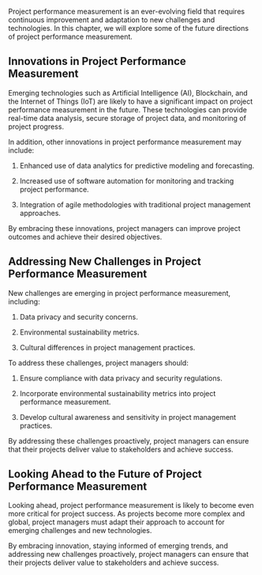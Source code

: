 
Project performance measurement is an ever-evolving field that requires continuous improvement and adaptation to new challenges and technologies. In this chapter, we will explore some of the future directions of project performance measurement.

Innovations in Project Performance Measurement
----------------------------------------------

Emerging technologies such as Artificial Intelligence (AI), Blockchain, and the Internet of Things (IoT) are likely to have a significant impact on project performance measurement in the future. These technologies can provide real-time data analysis, secure storage of project data, and monitoring of project progress.

In addition, other innovations in project performance measurement may include:

1. Enhanced use of data analytics for predictive modeling and forecasting.

2. Increased use of software automation for monitoring and tracking project performance.

3. Integration of agile methodologies with traditional project management approaches.

By embracing these innovations, project managers can improve project outcomes and achieve their desired objectives.

Addressing New Challenges in Project Performance Measurement
------------------------------------------------------------

New challenges are emerging in project performance measurement, including:

1. Data privacy and security concerns.

2. Environmental sustainability metrics.

3. Cultural differences in project management practices.

To address these challenges, project managers should:

1. Ensure compliance with data privacy and security regulations.

2. Incorporate environmental sustainability metrics into project performance measurement.

3. Develop cultural awareness and sensitivity in project management practices.

By addressing these challenges proactively, project managers can ensure that their projects deliver value to stakeholders and achieve success.

Looking Ahead to the Future of Project Performance Measurement
--------------------------------------------------------------

Looking ahead, project performance measurement is likely to become even more critical for project success. As projects become more complex and global, project managers must adapt their approach to account for emerging challenges and new technologies.

By embracing innovation, staying informed of emerging trends, and addressing new challenges proactively, project managers can ensure that their projects deliver value to stakeholders and achieve success.
